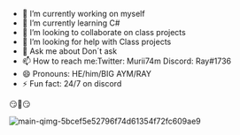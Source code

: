- 🔭 I’m currently working on myself
- 🌱 I’m currently learning C#
- 👯 I’m looking to collaborate on class projects
- 🤔 I’m looking for help with Class projects
- 💬 Ask me about Don´t ask 
- 📫 How to reach me:Twitter: Murii74m Discord: Ray#1736
- 😄 Pronouns: HE/him/BIG AYM/RAY
- ⚡ Fun fact: 24/7 on discord 

:smirk::purple_heart::smirk:

![main-qimg-5bcef5e52796f74d61354f72fc609ae9](https://i.pinimg.com/originals/a5/77/a7/a577a7e0ad09110f9b9826bbc2188f39.gif)








